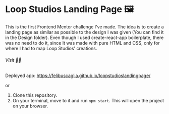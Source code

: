 # Loop Studios Landing Page 🖼️

This is the first Frontend Mentor challenge I've made. The idea is to create a landing page as similar as possible to the design I was given (You can find it in the Design folder). Even though I used create-react-app boilerplate, there was no need to do it, since It was made with pure HTML and CSS, only for where I had to map Loop Studios' creations.

###### Visit 🧑‍💻

Deployed app: https://felibuscaglia.github.io/loopstudioslandingpage/
 
 or
 
 1. Clone this repository.
 2. On your terminal, move to it and run ```npm start```. This will open the project on your browser. 
